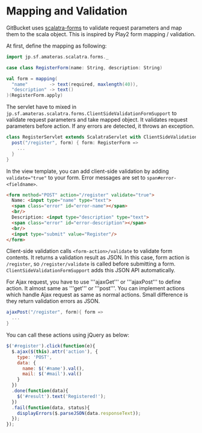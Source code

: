 # Mapping and Validation

GitBucket uses [scalatra-forms](https://github.com/takezoe/scalatra-forms) to validate request parameters and map them to the scala object. This is inspired by Play2 form mapping / validation.

At first, define the mapping as following:

```scala
import jp.sf.amateras.scalatra.forms._

case class RegisterForm(name: String, description: String)

val form = mapping(
  "name"        -> text(required, maxlength(40)),
  "description" -> text()
)(RegisterForm.apply)
```

The servlet have to mixed in ```jp.sf.amateras.scalatra.forms.ClientSideValidationFormSupport``` to validate request parameters and take mapped object. It validates request parameters before action. If any errors are detected, it throws an exception.

```scala
class RegisterServlet extends ScalatraServlet with ClientSideValidationFormSupport {
  post("/register", form) { form: RegisterForm =>
    ...
  }
}
```

In the view template, you can add client-side validation by adding ```validate="true"``` to your form. Error messages are set to ```span#error-<fieldname>```.

```html
<form method="POST" action="/register" validate="true">
  Name: <input type="name" type="text">
  <span class="error" id="error-name"></span>
  <br/>
  Description: <input type="description" type="text">
  <span class="error" id="error-description"></span>
  <br/>
  <input type="submit" value="Register"/>
</form>
```

Client-side validation calls ```<form-action>/validate``` to validate form contents. It returns a validation result as JSON. In this case, form action is ```/register```, so ```/register/validate``` is called before submitting a form. ```ClientSideValidationFormSupport``` adds this JSON API automatically.

For Ajax request, you have to use '''ajaxGet''' or '''ajaxPost''' to define action. It almost same as '''get''' or '''post'''. You can implement actions which handle Ajax request as same as normal actions.
Small difference is they return validation errors as JSON.

```scala
ajaxPost("/register", form){ form =>
  ...
}
```

You can call these actions using jQuery as below:

```javascript
$('#register').click(function(e){
  $.ajax($(this).attr('action'), {
    type: 'POST',
    data: {
      name: $('#name').val(),
      mail: $('#mail').val()
    }
  })
  .done(function(data){
    $('#result').text('Registered!');
  })
  .fail(function(data, status){
    displayErrors($.parseJSON(data.responseText));
  });
});
```
